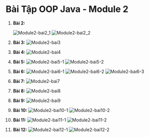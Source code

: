 # Bài Tập OOP Java - Module 2

1. **Bài 2:**
   
    ![Module2-bai2_1](../image/Module2-bai2_1.png)
    ![Module2-bai2_2](../image/Module2-bai2_2.png)
2. **Bài 3:**
    ![Module2-bai3](../image/Module2-bai3.png)
3. **Bài 4:**
    ![Module2-bai4](../image/Module2-bai4.png)
4. **Bài 5:**
    ![Module2-bai5-1](../image/Module2-bai5-1.png)
    ![Module2-bai5-2](../image/Module2-bai5-2.png)
5. **Bài 6:**
    ![Module2-bai6-1](../image/Module2-bai6-1.png)
    ![Module2-bai6-2](../image/Module2-bai6-2.png)
    ![Module2-bai6-3](../image/Module2-bai6-3.png)
6. **Bài 7:**
   ![Module2-bai7](../image/Module2-bai7.png)
7. **Bài 8:**
    ![Module2-bai8](../image/Module2-bai8.png)
8. **Bài 9:**
    ![Module2-bai9](../image/Module2-bai9.png)
9.  **Bài 10:**
    ![Module2-bai10-1](../image/Module2-bai10-1.png)
    ![Module2-bai10-2](../image/Module2-bai10-2.png)
10. **Bài 11:**
    ![Module2-bai11-1](../image/Module2-bai11-1.png)
    ![Module2-bai11-2](../image/Module2-bai11-2.png)
11. **Bài 12:**
    ![Module2-bai12-1](../image/Module2-bai12-1.png)
    ![Module2-bai12-2](../image/Module2-bai12-2.png)
